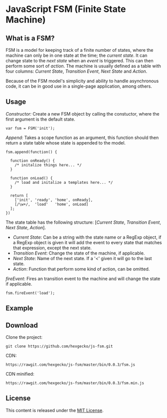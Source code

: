 JavaScript FSM (Finite State Machine)
=====================================

What is a FSM?
--------------

FSM is a model for keeping track of a finite number of states, where the machine can only be in one state at the time; the _current state_. It can change state to the _next state_ when an _event_ is triggered. This can then perform some sort of _action_. The machine is usually defined as a table with four columns: _Current State_, _Transition Event_, _Next State_ and _Action_.

Because of the FSM model's simplicity and ability to handle asynchronous code, it can be in good use in a single-page application, among others.

Usage
-----

_Constructor:_ Create a new FSM object by calling the constuctor, where the first argument is the default state.

    var fsm = FSM('init');

_Append:_ Takes a scope function as an argument, this function should then return a state table whose state is appended to the model.

    fsm.append(function() {
      
      function onReady() {
        /* initalize things here... */
      }
      
      function onLoad() {
        /* load and initalize a templates here... */
      }
      
      return [
        ['init', 'ready', 'home', onReady],
        [/\w+/,  'load'   'home', onLoad]
      ];
    })
  
The state table has the following structure: [_Current State_, _Transition Event_, _Next State_, _Action_].

  - _Current State_: Can be a string with the state name or a RegExp object, if a RegExp object is given it will add the event to every state that matches that expression, except the next state.
  - _Transition Event_: Change the state of the machine, if applicable.
  - _Next State_: Name of the next state. If a '<' given it will go to the last state.
  - _Action_: Function that perform some kind of action, can be omitted.

_fireEvent_: Fires an transition event to the machine and will change the state if applicable.

    fsm.fireEvent('load');

Example
-------

Download
--------

Clone the project:

    git clone https://github.com/hexgecko/js-fsm.git

CDN:

    https://rawgit.com/hexgecko/js-fsm/master/bin/0.0.3/fsm.js

CDN minified:

    https://rawgit.com/hexgecko/js-fsm/master/bin/0.0.3/fsm.min.js

License
-------

This content is released under the [MIT License](http://opensource.org/licenses/MIT).
